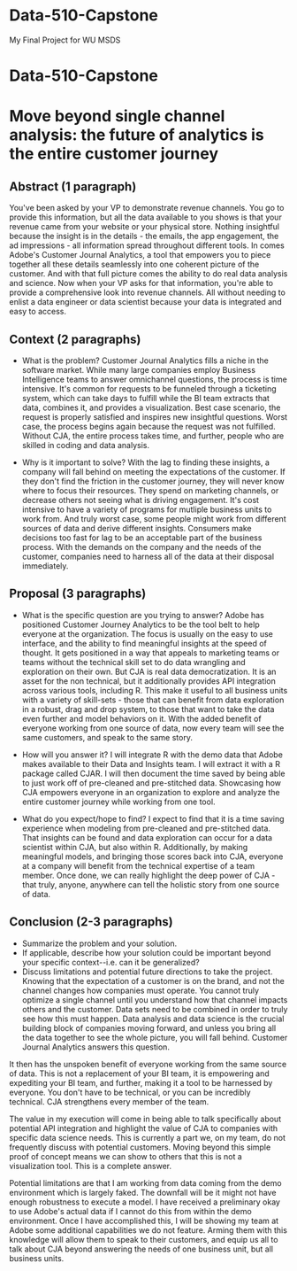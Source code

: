 # Data-510-Capstone
My Final Project for WU MSDS
# Data-510-Capstone

# Move beyond single channel analysis: the future of analytics is the entire customer journey

## Abstract (1 paragraph)

You've been asked by your VP to demonstrate revenue channels. You go to provide this information, but all the data available to you shows is that your revenue came from your website or your physical store. Nothing insightful because the insight is in the details - the emails, the app engagement, the ad impressions - all information spread throughout different tools. In comes Adobe's Customer Journal Analytics, a tool that empowers you to piece together all these details seamlessly into one coherent picture of the customer. And with that full picture comes the ability to do real data analysis and science. 
Now when your VP asks for that information, you're able to provide a comprehensive look into revenue channels. All without needing to enlist a data engineer or data scientist because your data is integrated and easy to access.


## Context (2 paragraphs)

- What is the problem?
Customer Journal Analytics fills a niche in the software market. While many large companies employ Business Intelligence teams to answer omnichannel questions, the process is time intensive. It's common for requests to be funneled through a ticketing system, which can take days to fulfill while the BI team extracts that data, combines it, and provides a visualization. Best case scenario, the request is properly satisfied and inspires new insightful questions. Worst case, the process begins again because the request was not fulfilled. Without CJA, the entire process takes time, and further, people who are skilled in coding and data analysis.

- Why is it important to solve?
With the lag to finding these insights, a company will fall behind on meeting the expectations of the customer. If they don't find the friction in the customer journey, they will never know where to focus their resources. They spend on marketing channels, or decrease others not seeing what is driving engagement. It's cost intensive to have a variety of programs for mutliple business units to work from. And truly worst case, some people might work from different sources of data and derive different insights. Consumers make decisions too fast for lag to be an acceptable part of the business process. With the demands on the company and the needs of the customer, companies need to harness all of the data at their disposal immediately.

## Proposal (3 paragraphs)

- What is the specific question are you trying to answer?
Adobe has positioned Customer Journey Analytics to be the tool belt to help everyone at the organization. The focus is usually on the easy to use interface, and the ability to find meaningful insights at the speed of thought. It gets positioned in a way that appeals to marketing teams or teams without the technical skill set to do data wrangling and exploration on their own. But CJA is real data democratization. It is an asset for the non technical, but it additionally provides API integration across various tools, including R. This make it useful to all business units with a variety of skill-sets - those that can benefit from data exploration in a robust, drag and drop system, to those that want to take the data even further and model behaviors on it. With the added benefit of everyone working from one source of data, now every team will see the same customers, and speak to the same story.

- How will you answer it?
I will integrate R with the demo data that Adobe makes available to their Data and Insights team. I will extract it with a R package called CJAR. I will then document the time saved by being able to just work off of pre-cleaned and pre-stitched data. Showcasing how CJA empowers everyone in an organization to explore and analyze the entire customer journey while working from one tool.

- What do you expect/hope to find?
I expect to find that it is a time saving experience when modeling from pre-cleaned and pre-stitched data. That insights can be found and data exploration can occur for a data scientist within CJA, but also within R. Additionally, by making meaningful models, and bringing those scores back into CJA, everyone at a company will benefit from the technical expertise of a team member. Once done, we can really highlight the deep power of CJA - that truly, anyone, anywhere can tell the holistic story from one source of data. 

## Conclusion (2-3 paragraphs)

- Summarize the problem and your solution.
- If applicable, describe how your solution could be important beyond your specific context--i.e. can it be generalized?
- Discuss limitations and potential future directions to take the project.
Knowing that the expectation of a customer is on the brand, and not the channel changes how companies must operate. You cannot truly optimize a single channel until you understand how that channel impacts others and the customer. Data sets need to be combined in order to truly see how this must happen. Data analysis and data science is the crucial building block of companies moving forward, and unless you bring all the data together to see the whole picture, you will fall behind. Customer Journal Analytics answers this question.

It then has the unspoken benefit of everyone working from the same source of data. This is not a replacement of your BI team, it is empowering and expediting your BI team, and further, making it a tool to be harnessed by everyone. You don't have to be technical, or you can be incredibly technical. CJA strengthens every member of the team. 

The value in my execution will come in being able to talk specifically about potential API integration and highlight the value of CJA to companies with specific data science needs. This is currently a part we, on my team, do not frequently discuss with potential customers. Moving beyond this simple proof of concept means we can show to others that this is not a visualization tool. This is a complete answer.

Potential limitations are that I am working from data coming from the demo environment which is largely faked. The downfall will be it might not have enough robustness to execute a model. I have received a preliminary okay to use Adobe's actual data if I cannot do this from within the demo environment. Once I have accomplished this, I will be showing my team at Adobe some additional capabilities we do not feature. Arming them with this knowledge will allow them to speak to their customers, and equip us all to talk about CJA beyond answering the needs of one business unit, but all business units.
